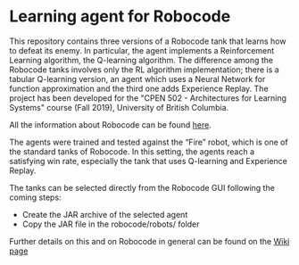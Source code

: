 # Learning agent for Robocode
This repository contains three versions of a Robocode tank that learns how to defeat its enemy. In particular, the agent implements a Reinforcement Learning algorithm, the Q-learning algorithm. The difference among the Robocode tanks involves only the RL algorithm implementation; there is a tabular Q-learning version, an agent which uses a Neural Network for function approximation and the third one adds Experience Replay. The project has been developed for the "CPEN 502 - Architectures for Learning Systems" course (Fall 2019), University of British Columbia. 

All the information about Robocode can be found [here](https://robocode.sourceforge.io/).

The agents were trained and tested against the “Fire” robot, which is one of the standard tanks of Robocode. In this setting, the agents reach a satisfying win rate, especially the tank that uses Q-learning and Experience Replay. 

The tanks can be selected directly from the Robocode GUI following the coming steps:
- Create the JAR archive of the selected agent
- Copy the JAR file in the robocode/robots/ folder

Further details on this and on Robocode in general can be found on the [Wiki page](https://robowiki.net/wiki/Robocode)

